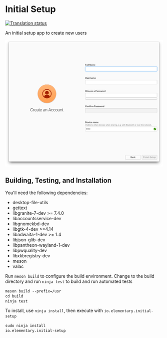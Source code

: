 # Initial Setup

[![Translation status](https://weblate.elementary.io/widgets/installer/-/initial-setup/svg-badge.svg)](https://l10n.elementary.io/projects/installer/initial-setup/?utm_source=widget)

An initial setup app to create new users

![Screenshot](data/screenshot-user.png?raw=true)

## Building, Testing, and Installation

You'll need the following dependencies:
* desktop-file-utils
* gettext
* libgranite-7-dev >= 7.4.0
* libaccountsservice-dev
* libgnomekbd-dev
* libgtk-4-dev >=4.14
* libadwaita-1-dev >= 1.4
* libjson-glib-dev
* libpantheon-wayland-1-dev
* libpwquality-dev
* libxkbregistry-dev
* meson
* valac

Run `meson build` to configure the build environment. Change to the build directory and run `ninja test` to build and run automated tests

    meson build --prefix=/usr
    cd build
    ninja test

To install, use `ninja install`, then execute with `io.elementary.initial-setup`

    sudo ninja install
    io.elementary.initial-setup
